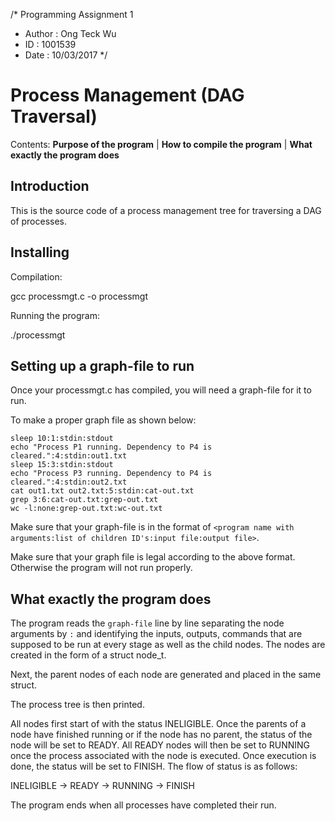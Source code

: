 /* Programming Assignment 1
 * Author : Ong Teck Wu
 * ID : 1001539
 * Date : 10/03/2017
 */

Process Management (DAG Traversal)
========================================================================

Contents: **Purpose of the program** | **How to compile the program** | **What exactly the program does** 


Introduction
------------------------------------------------------------------------

This is the source code of a process management tree for traversing a DAG of processes.



Installing
------------------------------------------------------------------------

Compilation:
  
   gcc processmgt.c -o processmgt
   
Running the program:
 
  ./processmgt <graph-file>


Setting up a graph-file to run
------------------------------------------------------------------------

Once your processmgt.c has compiled, you will need a graph-file for it to run.

To make a proper graph file as shown below:

    sleep 10:1:stdin:stdout
    echo "Process P1 running. Dependency to P4 is cleared.":4:stdin:out1.txt
    sleep 15:3:stdin:stdout
    echo "Process P3 running. Dependency to P4 is cleared.":4:stdin:out2.txt
    cat out1.txt out2.txt:5:stdin:cat-out.txt
    grep 3:6:cat-out.txt:grep-out.txt
    wc -l:none:grep-out.txt:wc-out.txt

Make sure that your graph-file is in the format of `<program name with arguments:list of children ID's:input file:output file>`.

Make sure that your graph file is legal according to the above format. Otherwise the program will not run properly.


What exactly the program does
------------------------------------------------------------------------

The program reads the `graph-file` line by line separating the node arguments by `:` and 
identifying the inputs, outputs, commands that are supposed to be run at every stage as well as the child nodes.
The nodes are created in the form of a struct node_t.

Next, the parent nodes of each node are generated and placed in the same struct.

The process tree is then printed.

All nodes first start of with the status INELIGIBLE. Once the parents of a node have finished running or if the node has no parent, 
the status of the node will be set to READY. All READY nodes will then be set to RUNNING once the process associated with the node
is executed. Once execution is done, the status will be set to FINISH. The flow of status is as follows:

INELIGIBLE -> READY -> RUNNING -> FINISH

The program ends when all processes have completed their run.
